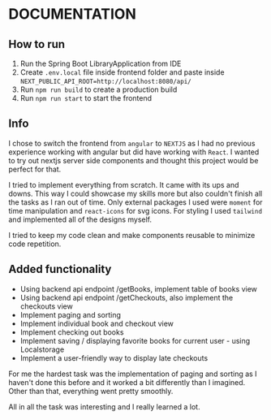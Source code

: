 # DOCUMENTATION

## How to run

1. Run the Spring Boot LibraryApplication from IDE
2. Create `.env.local` file inside frontend folder and paste inside `NEXT_PUBLIC_API_ROOT=http://localhost:8080/api/`
3. Run `npm run build` to create a production build
4. Run `npm run start` to start the frontend

## Info

I chose to switch the frontend from `angular` to `NEXTJS` as I had no previous experience working with
angular but did have working with `React`. I wanted to try out nextjs server side components and thought
this project would be perfect for that.

I tried to implement everything from scratch. It came with its ups and downs.
This way I could showcase my skills more but also couldn't finish all the tasks as I ran out of time.
Only external packages I used were `moment` for time manipulation
and `react-icons` for svg icons. For styling I used `tailwind` and implemented all of the designs myself.

I tried to keep my code clean and make components reusable to minimize code repetition.

## Added functionality

- Using backend api endpoint /getBooks, implement table of books view
- Using backend api endpoint /getCheckouts, also implement the checkouts view
- Implement paging and sorting
- Implement individual book and checkout view
- Implement checking out books
- Implement saving / displaying favorite books for current user - using Localstorage
- Implement a user-friendly way to display late checkouts

For me the hardest task was the implementation of paging and sorting as I haven't done this before and it worked
a bit differently than I imagined.
Other than that, everything went pretty smoothly.

All in all the task was interesting and I really learned a lot. 


